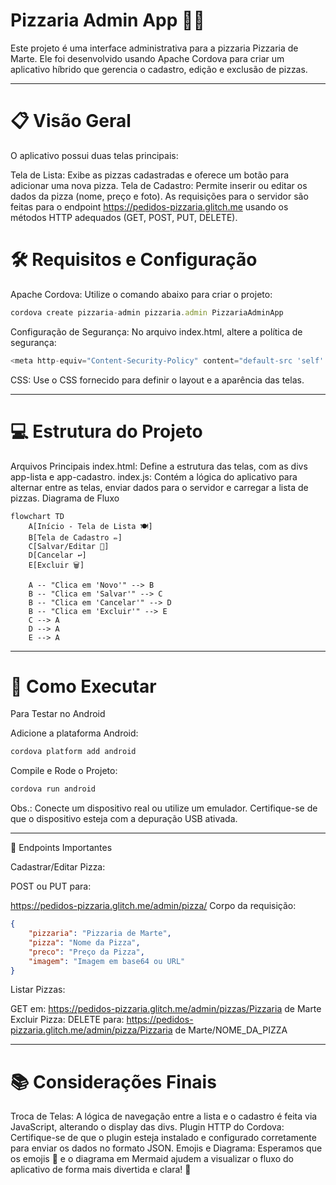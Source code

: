 # Pizzaria Admin App 🍕🚀

Este projeto é uma interface administrativa para a pizzaria Pizzaria de Marte. Ele foi desenvolvido usando Apache Cordova para criar um aplicativo híbrido que gerencia o cadastro, edição e exclusão de pizzas.

---

# 📋 Visão Geral
O aplicativo possui duas telas principais:

Tela de Lista: Exibe as pizzas cadastradas e oferece um botão para adicionar uma nova pizza.
Tela de Cadastro: Permite inserir ou editar os dados da pizza (nome, preço e foto).
As requisições para o servidor são feitas para o endpoint https://pedidos-pizzaria.glitch.me usando os métodos HTTP adequados (GET, POST, PUT, DELETE).

# 🛠️ Requisitos e Configuração

Apache Cordova: Utilize o comando abaixo para criar o projeto:

```js
cordova create pizzaria-admin pizzaria.admin PizzariaAdminApp
```

Configuração de Segurança: No arquivo index.html, altere a política de segurança:
```js
<meta http-equiv="Content-Security-Policy" content="default-src 'self' data: https://ssl.gstatic.com 'unsafe-eval'; style-src 'self' 'unsafe-inline'; media-src *; img-src * data: content:;">
```
CSS: Use o CSS fornecido para definir o layout e a aparência das telas.

---

# 💻 Estrutura do Projeto
Arquivos Principais
index.html: Define a estrutura das telas, com as divs app-lista e app-cadastro.
index.js: Contém a lógica do aplicativo para alternar entre as telas, enviar dados para o servidor e carregar a lista de pizzas.
Diagrama de Fluxo

```mermaid
flowchart TD
    A[Início - Tela de Lista 🍽️]
    B[Tela de Cadastro ✏️]
    C[Salvar/Editar 📝]
    D[Cancelar ↩️]
    E[Excluir 🗑️]

    A -- "Clica em 'Novo'" --> B
    B -- "Clica em 'Salvar'" --> C
    B -- "Clica em 'Cancelar'" --> D
    B -- "Clica em 'Excluir'" --> E
    C --> A
    D --> A
    E --> A
```
---

# 🚀 Como Executar

Para Testar no Android

Adicione a plataforma Android:
```js
cordova platform add android
```

Compile e Rode o Projeto:

```js
cordova run android
```

Obs.: Conecte um dispositivo real ou utilize um emulador. Certifique-se de que o dispositivo esteja com a depuração USB ativada.

---

🔗 Endpoints Importantes

Cadastrar/Editar Pizza:

POST ou PUT para:

https://pedidos-pizzaria.glitch.me/admin/pizza/
Corpo da requisição:

```json
{
    "pizzaria": "Pizzaria de Marte",
    "pizza": "Nome da Pizza",
    "preco": "Preço da Pizza",
    "imagem": "Imagem em base64 ou URL"
}
```

Listar Pizzas:

GET em:
https://pedidos-pizzaria.glitch.me/admin/pizzas/Pizzaria de Marte
Excluir Pizza:
DELETE para:
https://pedidos-pizzaria.glitch.me/admin/pizza/Pizzaria de Marte/NOME_DA_PIZZA

---

# 📚 Considerações Finais

Troca de Telas: A lógica de navegação entre a lista e o cadastro é feita via JavaScript, alterando o display das divs.
Plugin HTTP do Cordova: Certifique-se de que o plugin esteja instalado e configurado corretamente para enviar os dados no formato JSON.
Emojis e Diagrama: Esperamos que os emojis 🌟 e o diagrama em Mermaid ajudem a visualizar o fluxo do aplicativo de forma mais divertida e clara! 🎉
